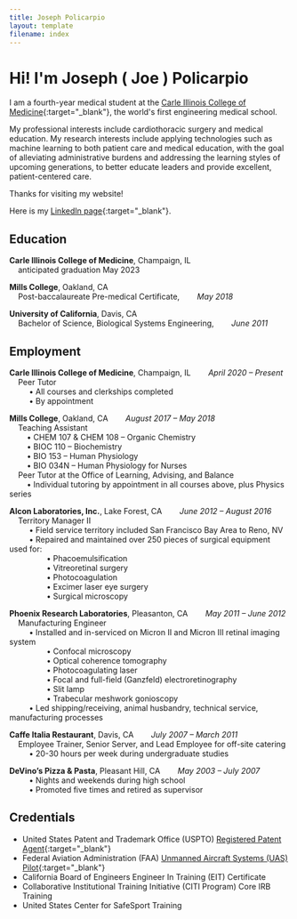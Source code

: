 ```yaml
---
title: Joseph Policarpio
layout: template
filename: index
---
```


# Hi! I'm Joseph ( Joe ) Policarpio

I am a fourth-year medical student at the [Carle Illinois College of Medicine](https://medicine.illinois.edu/){:target="_blank"},
the world's first engineering medical school.

My professional interests include cardiothoracic surgery and medical education. My research interests include applying
technologies such as machine learning to both patient care and medical education, with the goal of alleviating 
administrative burdens and addressing the learning styles of upcoming generations, to better educate leaders and 
provide excellent, patient-centered care.

Thanks for visiting my website!

Here is my [LinkedIn page](https://www.linkedin.com/in/joseph-policarpio){:target="_blank"}.

## Education

**Carle Illinois College of Medicine**, Champaign, IL
  <br>&nbsp;&nbsp;&nbsp;&nbsp;anticipated graduation May 2023
<br>

**Mills College**, Oakland, CA
  <br>&nbsp;&nbsp;&nbsp;&nbsp;Post-baccalaureate Pre-medical Certificate,&nbsp;&nbsp;&nbsp;&nbsp;&nbsp;&nbsp;&nbsp;&nbsp;*May 2018*
<br>

**University of California**, Davis, CA
  <br>&nbsp;&nbsp;&nbsp;&nbsp;Bachelor of Science, Biological Systems Engineering,&nbsp;&nbsp;&nbsp;&nbsp;&nbsp;&nbsp;&nbsp;&nbsp;*June 2011*

## Employment

**Carle Illinois College of Medicine**, Champaign, IL&nbsp;&nbsp;&nbsp;&nbsp;&nbsp;&nbsp;&nbsp;&nbsp;*April 2020 – Present*
<br>&nbsp;&nbsp;&nbsp;&nbsp;Peer Tutor
<br>&nbsp;&nbsp;&nbsp;&nbsp;&nbsp;&nbsp;&nbsp;&nbsp; • All courses and clerkships completed
<br>&nbsp;&nbsp;&nbsp;&nbsp;&nbsp;&nbsp;&nbsp;&nbsp; • By appointment
<br>

**Mills College**, Oakland, CA&nbsp;&nbsp;&nbsp;&nbsp;&nbsp;&nbsp;&nbsp;&nbsp;*August 2017 – May 2018*
<br>&nbsp;&nbsp;&nbsp;&nbsp;Teaching Assistant
<br>&nbsp;&nbsp;&nbsp;&nbsp;&nbsp;&nbsp;&nbsp;&nbsp;• CHEM 107 & CHEM 108 – Organic Chemistry
<br>&nbsp;&nbsp;&nbsp;&nbsp;&nbsp;&nbsp;&nbsp;&nbsp;• BIOC 110 – Biochemistry
<br>&nbsp;&nbsp;&nbsp;&nbsp;&nbsp;&nbsp;&nbsp;&nbsp;• BIO 153 – Human Physiology
<br>&nbsp;&nbsp;&nbsp;&nbsp;&nbsp;&nbsp;&nbsp;&nbsp;• BIO 034N – Human Physiology for Nurses
<br>&nbsp;&nbsp;&nbsp;&nbsp;Peer Tutor at the Office of Learning, Advising, and Balance
<br>&nbsp;&nbsp;&nbsp;&nbsp;&nbsp;&nbsp;&nbsp;&nbsp;• Individual tutoring by appointment in all courses above, plus Physics series
<br>

**Alcon Laboratories, Inc.**, Lake Forest, CA&nbsp;&nbsp;&nbsp;&nbsp;&nbsp;&nbsp;&nbsp;&nbsp;*June 2012 – August 2016*
<br>&nbsp;&nbsp;&nbsp;&nbsp;Territory Manager II
<br>&nbsp;&nbsp;&nbsp;&nbsp;&nbsp;&nbsp;&nbsp;&nbsp; • Field service territory included San Francisco Bay Area to Reno, NV
<br>&nbsp;&nbsp;&nbsp;&nbsp;&nbsp;&nbsp;&nbsp;&nbsp; • Repaired and maintained over 250 pieces of surgical equipment used for:
<br>&nbsp;&nbsp;&nbsp;&nbsp;&nbsp;&nbsp;&nbsp;&nbsp;&nbsp;&nbsp;&nbsp;&nbsp;&nbsp;&nbsp;&nbsp;&nbsp; • Phacoemulsification
<br>&nbsp;&nbsp;&nbsp;&nbsp;&nbsp;&nbsp;&nbsp;&nbsp;&nbsp;&nbsp;&nbsp;&nbsp;&nbsp;&nbsp;&nbsp;&nbsp; • Vitreoretinal surgery
<br>&nbsp;&nbsp;&nbsp;&nbsp;&nbsp;&nbsp;&nbsp;&nbsp;&nbsp;&nbsp;&nbsp;&nbsp;&nbsp;&nbsp;&nbsp;&nbsp; • Photocoagulation
<br>&nbsp;&nbsp;&nbsp;&nbsp;&nbsp;&nbsp;&nbsp;&nbsp;&nbsp;&nbsp;&nbsp;&nbsp;&nbsp;&nbsp;&nbsp;&nbsp; • Excimer laser eye surgery
<br>&nbsp;&nbsp;&nbsp;&nbsp;&nbsp;&nbsp;&nbsp;&nbsp;&nbsp;&nbsp;&nbsp;&nbsp;&nbsp;&nbsp;&nbsp;&nbsp; • Surgical microscopy
<br>

**Phoenix Research Laboratories**, Pleasanton, CA&nbsp;&nbsp;&nbsp;&nbsp;&nbsp;&nbsp;&nbsp;&nbsp;*May 2011 – June 2012*
<br>&nbsp;&nbsp;&nbsp;&nbsp;Manufacturing Engineer
<br>&nbsp;&nbsp;&nbsp;&nbsp;&nbsp;&nbsp;&nbsp;&nbsp; • Installed and in-serviced on Micron II and Micron III retinal imaging system
<br>&nbsp;&nbsp;&nbsp;&nbsp;&nbsp;&nbsp;&nbsp;&nbsp;&nbsp;&nbsp;&nbsp;&nbsp;&nbsp;&nbsp;&nbsp;&nbsp; • Confocal microscopy
<br>&nbsp;&nbsp;&nbsp;&nbsp;&nbsp;&nbsp;&nbsp;&nbsp;&nbsp;&nbsp;&nbsp;&nbsp;&nbsp;&nbsp;&nbsp;&nbsp; • Optical coherence tomography
<br>&nbsp;&nbsp;&nbsp;&nbsp;&nbsp;&nbsp;&nbsp;&nbsp;&nbsp;&nbsp;&nbsp;&nbsp;&nbsp;&nbsp;&nbsp;&nbsp; • Photocoagulating laser
<br>&nbsp;&nbsp;&nbsp;&nbsp;&nbsp;&nbsp;&nbsp;&nbsp;&nbsp;&nbsp;&nbsp;&nbsp;&nbsp;&nbsp;&nbsp;&nbsp; • Focal and full-field (Ganzfeld) electroretinography
<br>&nbsp;&nbsp;&nbsp;&nbsp;&nbsp;&nbsp;&nbsp;&nbsp;&nbsp;&nbsp;&nbsp;&nbsp;&nbsp;&nbsp;&nbsp;&nbsp; • Slit lamp
<br>&nbsp;&nbsp;&nbsp;&nbsp;&nbsp;&nbsp;&nbsp;&nbsp;&nbsp;&nbsp;&nbsp;&nbsp;&nbsp;&nbsp;&nbsp;&nbsp; • Trabecular meshwork gonioscopy
<br>&nbsp;&nbsp;&nbsp;&nbsp;&nbsp;&nbsp;&nbsp;&nbsp; • Led shipping/receiving, animal husbandry, technical service, manufacturing processes
<br>

**Caffe Italia Restaurant**, Davis, CA&nbsp;&nbsp;&nbsp;&nbsp;&nbsp;&nbsp;&nbsp;&nbsp;*July 2007 – March 2011*
<br>&nbsp;&nbsp;&nbsp;&nbsp;Employee Trainer, Senior Server, and Lead Employee for off-site catering 
<br>&nbsp;&nbsp;&nbsp;&nbsp;&nbsp;&nbsp;&nbsp;&nbsp; • 20-30 hours per week during undergraduate studies
<br>

**DeVino’s Pizza & Pasta**, Pleasant Hill, CA&nbsp;&nbsp;&nbsp;&nbsp;&nbsp;&nbsp;&nbsp;&nbsp;*May 2003 – July 2007*
<br>&nbsp;&nbsp;&nbsp;&nbsp;&nbsp;&nbsp;&nbsp;&nbsp; • Nights and weekends during high school
<br>&nbsp;&nbsp;&nbsp;&nbsp;&nbsp;&nbsp;&nbsp;&nbsp; • Promoted five times and retired as supervisor
<br>


[comment]: <> (<div style="text-align: right">April 2020 – Present</div>)

## Credentials

- United States Patent and Trademark Office (USPTO) [Registered Patent Agent](https://oedci.uspto.gov/OEDCI/practitionerSearchEntry){:target="_blank"}
- Federal Aviation Administration (FAA) [Unmanned Aircraft Systems (UAS) Pilot](https://amsrvs.registry.faa.gov/airmeninquiry/){:target="_blank"}
- California Board of Engineers Engineer In Training (EIT) Certificate
- Collaborative Institutional Training Initiative (CITI Program) Core IRB Training
- United States Center for SafeSport Training

